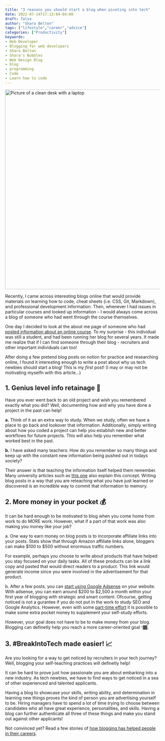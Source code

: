```yaml
---
title: "3 reasons you should start a blog when pivoting into tech"
date: 2022-07-14T17:13:04-04:00
draft: false
author: "Shara Belton"
tags: ["lifestyle","career","advice"]
categories: ["Productivity"]
keywords: 
- Web Developer
- Blogging for web developers
- Shara Belton
- Shara's Bubbles
- Web Design Blog
- blog
- programming
- Code
- Learn how to code
---
```

<img src="/posts/3-reasons-why-you-should-start-a-blog/start-blog.png" alt="Picture of a clean desk with a laptop" width="650" class="cover_photo"/>

Recently, I came across interesting blogs online that would provide materials on learning how to code, cheat sheets (i.e. CSS, Git, Markdown), and professional development information. Then, whenever I had issues in particular courses and looked up information - I would always come across a blog of someone who had went through the course themselves.

One day I decided to look at the about me page of someone who had [posted information about an online course](https://xiaxii.github.io/2020/08/30/JPMorgan-Chase-Software-Engineering-Virtual-Internship-2-4/). To my surprise - this individual was still a student, and had been running her blog for several years. It made me realize that if I can find someone through their blog - recruiters and other important individuals can too!

After doing a few pretend blog posts on notion for practice and researching online, I found it interesting enough to write a post about why us tech newbies should start a blog! This is my <i>first</i> post! (I may or may not be motivating myselfn with this article...)

<h2> 1. Genius level info retainage 🧠</h2>

Have you ever went back to an old project and wish you remembered exactly what you did? Well, documenting how and why you have done a project in the past can help!

<b>a.</b> Think of it as an extra way to study. When we study, often we have a place to go back and lookover that information. Additionally, simply writing about how you coded a project can help you establish new and better workflows for future projects. This will also help you remember what worked best in the past. 

<b>b.</b> I have asked many teachers: How do you remember so many things and keep up with the constant new information being pushed out in todays society? 

Their answer is that teaching the information itself helped them remember. Many university articles such as [this one](https://medicine.llu.edu/academics/resources/brain-based-techniques-retention-information) also explain this concept. Writing blog posts in a way that you are reteaching what you have just learned or discovered is an incredible way to commit that information to memory.

<h2> 2. More money in your pocket 💰</h2>

It can be hard enough to be motivated to blog when you come home from work to do MORE work. However, what if a part of that work was also making you money like your job?

a. One way to earn money on blog posts is to incorporate affiliate links into your posts. Stats show that through Amazon affiliate links alone, bloggers can make $100 to $500 without enormous traffic numbers. 

For example, perhaps you choose to write about products that have helped you stay focused on your daily tasks. All of these products can be a link copy and pasted that would direct readers to a product. This link would generate income since you were involved in the advertisement for that product.

b. After a few posts, you can [start using Google Adsense](https://support.google.com/adsense/answer/9724?hl=en#policies) on your website. With adsense, you can earn around $200 to $2,500 a month within your first year of blogging with strategic and smart content. Ofcourse, getting noticed is not a gurantee if you do not put in the work to study SEO and Google Analytics. However, even with some [part-time effort](https://www.myforkinglife.com/how-i-work-full-time-and-blog-part-time/) it is possible to make some extra pocket money to supplement your self-study efforts.  

However, your goal does not have to be to make money from your blog. Blogging can definetly help you reach a more career-oriented goal 👇🏾.

<h2> 3. #BreakIntoTech made easier! 📈</h2>

Are you looking for a way to get noticed by recruiters in your tech journey? Well, blogging your self-teaching practices will definetly help!

It can be hard to prove just how passionate you are about embarking into a new industry. As tech newbies, we have to find ways to get noticed in a sea of other experienced and talented applicants. 

Having a blog to showcase your skills, writing ability, and determination in learning new things proves the kind of person you are advertising yourself to be. Hiring managers have to spend a lot of time trying to choose between candidates who all have great experience, personalities, and skills. Having a blog can further authenticate all three of these things and make you stand out against other applicants!

Not convinced yet? Read a few stories of [how blogging has helped people in their careers](https://www.quora.com/Can-blogging-lead-to-job-offers).